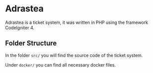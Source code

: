 # Adrastea

Adrastea is a ticket system, it was written in PHP using the framework CodeIgniter 4.

## Folder Structure

In the folder `src/` you will find the source code of the ticket system.

Under `docker/` you can find all necessary docker files.